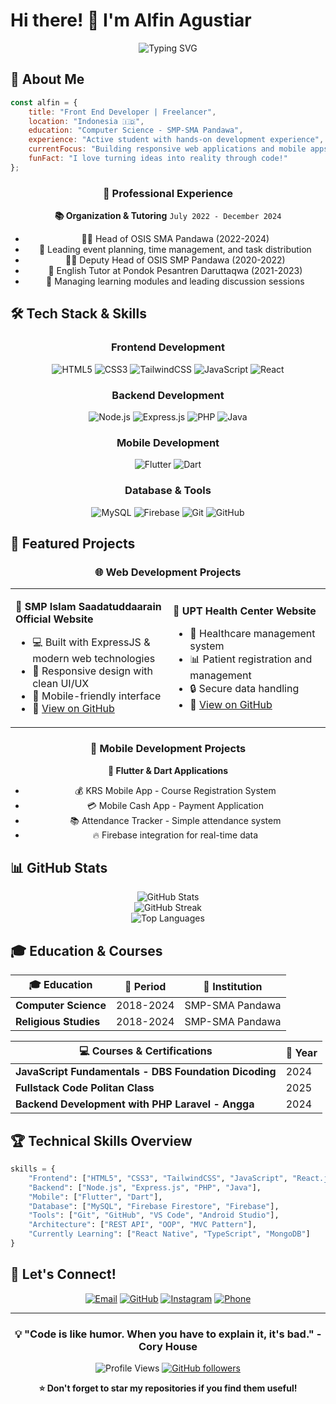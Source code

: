 
# Hi there! 👋 I'm Alfin Agustiar

<div align="center">
  <img src="https://readme-typing-svg.herokuapp.com?font=Fira+Code&weight=600&size=28&duration=4000&pause=1000&color=2E8B57&center=true&vCenter=true&width=600&lines=Front+End+Developer;Mobile+App+Developer;Full+Stack+Enthusiast;Always+Learning+New+Things!" alt="Typing SVG" />
</div>

## 🚀 About Me

```javascript
const alfin = {
    title: "Front End Developer | Freelancer",
    location: "Indonesia 🇮🇩",
    education: "Computer Science - SMP-SMA Pandawa",
    experience: "Active student with hands-on development experience",
    currentFocus: "Building responsive web applications and mobile apps",
    funFact: "I love turning ideas into reality through code!"
};
```

<div align="center">
  
### 💼 Professional Experience
  
**📚 Organization & Tutoring** `July 2022 - December 2024`
- 👨‍💼 Head of OSIS SMA Pandawa (2022-2024)
- 🎯 Leading event planning, time management, and task distribution
- 👨‍🏫 Deputy Head of OSIS SMP Pandawa (2020-2022)
- 📖 English Tutor at Pondok Pesantren Daruttaqwa (2021-2023)
- 🎤 Managing learning modules and leading discussion sessions

</div>

## 🛠️ Tech Stack & Skills

<div align="center">

### Frontend Development
![HTML5](https://img.shields.io/badge/HTML5-E34F26?style=for-the-badge&logo=html5&logoColor=white)
![CSS3](https://img.shields.io/badge/CSS3-1572B6?style=for-the-badge&logo=css3&logoColor=white)
![TailwindCSS](https://img.shields.io/badge/Tailwind_CSS-38B2AC?style=for-the-badge&logo=tailwind-css&logoColor=white)
![JavaScript](https://img.shields.io/badge/JavaScript-F7DF1E?style=for-the-badge&logo=javascript&logoColor=black)
![React](https://img.shields.io/badge/React-20232A?style=for-the-badge&logo=react&logoColor=61DAFB)

### Backend Development
![Node.js](https://img.shields.io/badge/Node.js-43853D?style=for-the-badge&logo=node.js&logoColor=white)
![Express.js](https://img.shields.io/badge/Express.js-404D59?style=for-the-badge)
![PHP](https://img.shields.io/badge/PHP-777BB4?style=for-the-badge&logo=php&logoColor=white)
![Java](https://img.shields.io/badge/Java-ED8B00?style=for-the-badge&logo=java&logoColor=white)

### Mobile Development
![Flutter](https://img.shields.io/badge/Flutter-02569B?style=for-the-badge&logo=flutter&logoColor=white)
![Dart](https://img.shields.io/badge/Dart-0175C2?style=for-the-badge&logo=dart&logoColor=white)

### Database & Tools
![MySQL](https://img.shields.io/badge/MySQL-00000F?style=for-the-badge&logo=mysql&logoColor=white)
![Firebase](https://img.shields.io/badge/Firebase-039BE5?style=for-the-badge&logo=Firebase&logoColor=white)
![Git](https://img.shields.io/badge/GIT-E44C30?style=for-the-badge&logo=git&logoColor=white)
![GitHub](https://img.shields.io/badge/GitHub-100000?style=for-the-badge&logo=github&logoColor=white)

</div>

## 🎯 Featured Projects

<div align="center">

### 🌐 Web Development Projects

<table>
<tr>
<td width="50%">

**🏫 SMP Islam Saadatuddaarain Official Website**
- 💻 Built with ExpressJS & modern web technologies
- 🎨 Responsive design with clean UI/UX
- 📱 Mobile-friendly interface
- 🔗 [View on GitHub](https://github.com/alvinagustiar)

</td>
<td width="50%">

**🏥 UPT Health Center Website**
- 🏥 Healthcare management system
- 📊 Patient registration and management
- 🔒 Secure data handling
- 🔗 [View on GitHub](https://github.com/alvinagustiar)

</td>
</tr>
</table>

### 📱 Mobile Development Projects

**📱 Flutter & Dart Applications**
- 💰 KRS Mobile App - Course Registration System
- 💳 Mobile Cash App - Payment Application
- 📚 Attendance Tracker - Simple attendance system
- 🔥 Firebase integration for real-time data

</div>

## 📊 GitHub Stats

<div align="center">
  <img src="https://github-readme-stats.vercel.app/api?username=alvinagustiar&show_icons=true&theme=tokyonight&hide_border=true&count_private=true" alt="GitHub Stats" />
</div>

<div align="center">
  <img src="https://github-readme-streak-stats.herokuapp.com/?user=alvinagustiar&theme=tokyonight&hide_border=true" alt="GitHub Streak" />
</div>

<div align="center">
  <img src="https://github-readme-stats.vercel.app/api/top-langs/?username=alvinagustiar&theme=tokyonight&hide_border=true&layout=compact&langs_count=8" alt="Top Languages" />
</div>

## 🎓 Education & Courses

<div align="center">

| 🎓 Education | 📅 Period | 🏫 Institution |
|-------------|-----------|----------------|
| **Computer Science** | 2018-2024 | SMP-SMA Pandawa |
| **Religious Studies** | 2018-2024 | SMP-SMA Pandawa |

| 💻 Courses & Certifications | 📅 Year |
|----------------------------|---------|
| **JavaScript Fundamentals - DBS Foundation Dicoding** | 2024 |
| **Fullstack Code Politan Class** | 2025 |
| **Backend Development with PHP Laravel - Angga** | 2024 |

</div>

## 🏆 Technical Skills Overview

```python
skills = {
    "Frontend": ["HTML5", "CSS3", "TailwindCSS", "JavaScript", "React.js"],
    "Backend": ["Node.js", "Express.js", "PHP", "Java"],
    "Mobile": ["Flutter", "Dart"],
    "Database": ["MySQL", "Firebase Firestore", "Firebase"],
    "Tools": ["Git", "GitHub", "VS Code", "Android Studio"],
    "Architecture": ["REST API", "OOP", "MVC Pattern"],
    "Currently Learning": ["React Native", "TypeScript", "MongoDB"]
}
```

## 🤝 Let's Connect!

<div align="center">
  
[![Email](https://img.shields.io/badge/Email-D14836?style=for-the-badge&logo=gmail&logoColor=white)](mailto:alvinagustiar774@gmail.com)
[![GitHub](https://img.shields.io/badge/GitHub-100000?style=for-the-badge&logo=github&logoColor=white)](https://github.com/alvinagustiar)
[![Instagram](https://img.shields.io/badge/Instagram-E4405F?style=for-the-badge&logo=instagram&logoColor=white)](https://instagram.com/alvinagustiarr)
[![Phone](https://img.shields.io/badge/Phone-25D366?style=for-the-badge&logo=whatsapp&logoColor=white)](wa.me/6285198457985)

</div>

---

<div align="center">
  
### 💡 "Code is like humor. When you have to explain it, it's bad." - Cory House

![Profile Views](https://komarev.com/ghpvc/?username=alvinagustiar&color=brightgreen&style=flat-square)
[![GitHub followers](https://img.shields.io/github/followers/alvinagustiar?style=social)](https://github.com/alvinagustiar)

**⭐ Don't forget to star my repositories if you find them useful!**

</div>
